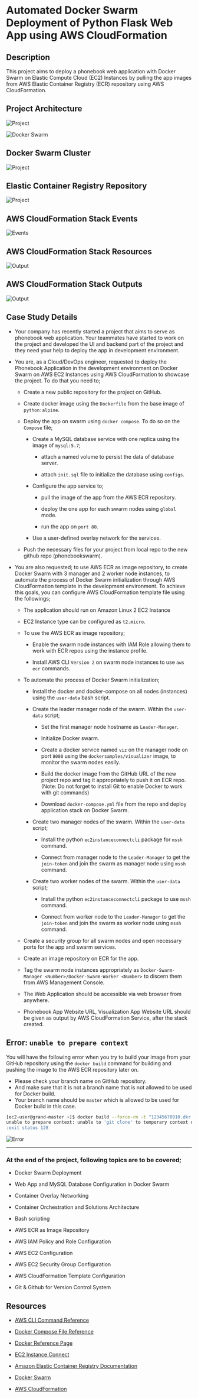 # Automated Docker Swarm Deployment of Python Flask Web App using AWS CloudFormation

## Description

This project aims to deploy a phonebook web application with Docker Swarm on Elastic Compute Cloud (EC2) Instances by pulling the app images from AWS Elastic Container Registry (ECR) repository using AWS CloudFormation.

## Project Architecture

![Project](./readme/cf_docker.jpg)

![Docker Swarm](./readme/designer.png)

## Docker Swarm Cluster

![Project](./readme/viz.png)

## Elastic Container Registry Repository

![Project](./readme/ecr.png)

## AWS CloudFormation Stack Events

![Events](./readme/cfn.gif)

## AWS CloudFormation Stack Resources

![Output](./readme/resources.png)

## AWS CloudFormation Stack Outputs

![Output](./readme/cfn_output.png)

## Case Study Details

- Your company has recently started a project that aims to serve as phonebook web application. Your teammates have started to work on the project and developed the UI and backend part of the project and they need your help to deploy the app in development environment.

- You are, as a Cloud/DevOps engineer, requested to deploy the Phonebook Application in the development environment on Docker Swarm on AWS EC2 Instances using AWS CloudFormation to showcase the project. To do that you need to;

  - Create a new public repository for the project on GitHub.

  - Create docker image using the `Dockerfile` from the base image of `python:alpine`.

  - Deploy the app on swarm using `docker compose`. To do so on the `Compose` file;

    - Create a MySQL database service with one replica using the image of `mysql:5.7`;

      - attach a named volume to persist the data of database server.

      - attach `init.sql` file to initialize the database using `configs`.

    - Configure the app service to;

      - pull the image of the app from the AWS ECR repository.

      - deploy the one app for each swarm nodes using `global` mode.

      - run the app on `port 80`.

    - Use a user-defined overlay network for the services.

  - Push the necessary files for your project from local repo to the new github repo (phonebookswarm).

- You are also requested; to use AWS ECR as image repository, to create Docker Swarm with 3 manager and 2 worker node instances, to automate the process of Docker Swarm initialization through AWS CloudFormation template in the development environment. To achieve this goals, you can configure AWS CloudFormation template file using the followings;

  - The application should run on Amazon Linux 2 EC2 Instance

  - EC2 Instance type can be configured as `t2.micro`.

  - To use the AWS ECR as image repository;

    - Enable the swarm node instances with IAM Role allowing them to work with ECR repos using the instance profile.

    - Install AWS CLI `Version 2` on swarm node instances to use `aws ecr` commands.

  - To automate the process of Docker Swarm initialization;

    - Install the docker and docker-compose on all nodes (instances) using the `user-data` bash script.

    - Create the leader manager node of the swarm. Within the `user-data` script;

      - Set the first manager node hostname as `Leader-Manager`.

      - Initialize Docker swarm.

      - Create a docker service named `viz` on the manager node on port `8080` using the `dockersamples/visualizer` image, to monitor the swarm nodes easily.

      - Build the docker image from the GitHub URL of the new project repo and tag it appropriately to push it on ECR repo. (Note: Do not forget to install Git to enable Docker to work with git commands)

      - Download `docker-compose.yml` file from the repo and deploy application stack on Docker Swarm.

    - Create two manager nodes of the swarm. Within the `user-data` script;

      - Install the python `ec2instanceconnectcli` package for `mssh` command.

      - Connect from manager node to the `Leader-Manager` to get the `join-token` and join the swarm as manager node using `mssh` command.

    - Create two worker nodes of the swarm. Within the `user-data` script;

      - Install the python `ec2instanceconnectcli` package to use `mssh` command.

      - Connect from worker node to the `Leader-Manager` to get the `join-token` and join the swarm as worker node using `mssh` command.

  - Create a security group for all swarm nodes and open necessary ports for the app and swarm services.

  - Create an image repository on ECR for the app.

  - Tag the swarm node instances appropriately as `Docker-Swarm-Manager <Number>/Docker-Swarm-Worker <Number>` to discern them from AWS Management Console.

  - The Web Application should be accessible via web browser from anywhere.

  - Phonebook App Website URL, Visualization App Website URL should be given as output by AWS CloudFormation Service, after the stack created.

## Error: `unable to prepare context`

You will have the following error when you try to build your image from your GitHub repository using the `docker build` command for building and pushing the image to the AWS ECR repository later on.

- Please check your branch name on GitHub repository.
- And make sure that it is not a branch name that is not allowed to be used for Docker build.
- Your branch name should be `master` which is allowed to be used for Docker build in this case.

```bash
[ec2-user@grand-master ~]$ docker build --force-rm -t "12345678910.dkr.ecr.us-east-1.amazonaws.com/infraform-repo/phonebook-app:latest" https://github.com/infraform/docker-swarm-elastic-container-app.git
unable to prepare context: unable to 'git clone' to temporary context directory: error fetching: fatal: couldn't find remote ref master
:exit status 128
```

![Error](./readme/build.png)

---

### At the end of the project, following topics are to be covered;

- Docker Swarm Deployment

- Web App and MySQL Database Configuration in Docker Swarm

- Container Overlay Networking

- Container Orchestration and Solutions Architecture

- Bash scripting

- AWS ECR as Image Repository

- AWS IAM Policy and Role Configuration

- AWS EC2 Configuration

- AWS EC2 Security Group Configuration

- AWS CloudFormation Template Configuration

- Git & Github for Version Control System

## Resources

- [AWS CLI Command Reference](https://docs.aws.amazon.com/cli/latest/index.html)

- [Docker Compose File Reference](https://docs.docker.com/compose/compose-file/)

- [Docker Reference Page](https://docs.docker.com/reference/)

- [EC2 Instance Connect](https://docs.aws.amazon.com/AWSEC2/latest/UserGuide/Connect-using-EC2-Instance-Connect.html)

- [Amazon Elastic Container Registry Documentation](https://docs.aws.amazon.com/ecr/index.html)

- [Docker Swarm](https://docs.docker.com/engine/swarm)

- [AWS CloudFormation](https://aws.amazon.com/cloudformation/)
